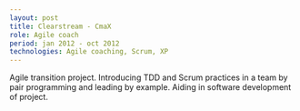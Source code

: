 ```yaml
---
layout: post
title: Clearstream - CmaX
role: Agile coach
period: jan 2012 - oct 2012
technologies: Agile coaching, Scrum, XP
---
```


Agile transition project. Introducing TDD and Scrum practices in a team by pair programming and leading by example. Aiding in software development of project.
